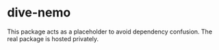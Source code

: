 # dive-nemo

This package acts as a placeholder to avoid dependency confusion. The real package is hosted privately.